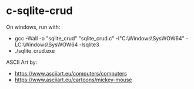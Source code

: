 # c-sqlite-crud

On windows, run with:
  - gcc -Wall -o "sqlite_crud" "sqlite_crud.c" -I"C:\Windows\SysWOW64" -LC:\Windows\SysWOW64 -lsqlite3
  - ./sqlite_crud.exe

ASCII Art by: 
  - https://www.asciiart.eu/computers/computers
  - https://www.asciiart.eu/cartoons/mickey-mouse
